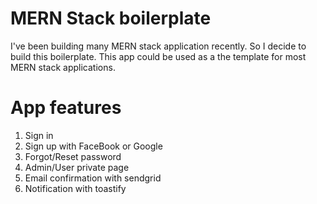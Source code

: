 # MERN Stack boilerplate

I've been building many MERN stack application recently. So I decide to build this boilerplate.
This app could be used as a the template for most MERN stack applications.

# App features

1. Sign in
2. Sign up with FaceBook or Google
3. Forgot/Reset password
4. Admin/User private page
5. Email confirmation with sendgrid
6. Notification with toastify
